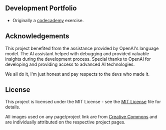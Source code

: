 ## Development Portfolio
- Originally a [codecademy](https://www.codecademy.com/) exercise. 

## Acknowledgements

This project benefited from the assistance provided by OpenAI's language model. The AI assistant helped with debugging and provided valuable insights during the development process. Special thanks to OpenAI for developing and providing access to advanced AI technologies.

We all do it, I'm just honest and pay respects to the devs who made it.

## License

This project is licensed under the MIT License - see the [MIT License](https://opensource.org/licenses/MIT) file for details.

All images used on any page/project link are from [Creative Commons](https://creativecommons.org/) and are individually attributed on the respective project pages.
